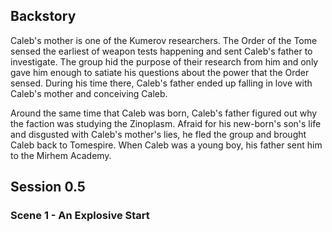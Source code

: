 ## Backstory

Caleb's mother is one of the Kumerov researchers.
The Order of the Tome sensed the earliest of weapon tests happening and sent Caleb's father to investigate.
The group hid the purpose of their research from him and only gave him enough to satiate his questions about the power that the Order sensed.
During his time there, Caleb's father ended up falling in love with Caleb's mother and conceiving Caleb.

Around the same time that Caleb was born, Caleb's father figured out why the faction was studying the Zinoplasm.
Afraid for his new-born's son's life and disgusted with Caleb's mother's lies, he fled the group and brought Caleb back to Tomespire.
When Caleb was a young boy, his father sent him to the Mirhem Academy.

## Session 0.5

### Scene 1 - An Explosive Start


